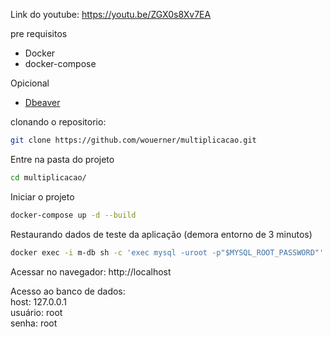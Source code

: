 Link do youtube: https://youtu.be/ZGX0s8Xv7EA

pre requisitos
 - Docker
 - docker-compose

Opicional
- [Dbeaver](https://dbeaver.io/)


clonando o repositorio:  
``` sh
git clone https://github.com/wouerner/multiplicacao.git  
```

Entre na pasta do projeto  
``` sh
cd multiplicacao/  
```

Iniciar o projeto  
``` sh
docker-compose up -d --build   
```
Restaurando dados de teste da aplicação (demora entorno de 3 minutos)
``` sh
docker exec -i m-db sh -c 'exec mysql -uroot -p"$MYSQL_ROOT_PASSWORD"' < dump1.sql  
```
Acessar no navegador: http://localhost

Acesso ao banco de dados:  
host: 127.0.0.1  
usuário: root  
senha: root  



